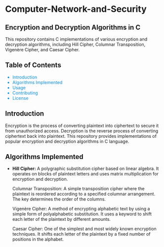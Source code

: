 # Computer-Network-and-Security

<h2><b>Encryption and Decryption Algorithms in C</b></h2>

This repository contains C implementations of various encryption and decryption algorithms, including Hill Cipher, Columnar Transposition, Vigenère Cipher, and Caesar Cipher.

<h2><b>Table of Contents</b></h2>
<ul type="disc" style="color:#0B8ED9;">
<li style="color:#0B8ED9;">Introduction</li>
<li style="color:#0B8ED9;">Algorithms Implemented</li>
<li style="color:#0B8ED9;">Usage</li>
<li style="color:#0B8ED9;">Contributing</li>
<li style="color:#0B8ED9;">License</li>
</ul>
<h2><b>Introduction</b></h2>
Encryption is the process of converting plaintext into ciphertext to secure it from unauthorized access. Decryption is the reverse process of converting ciphertext back into plaintext. This repository provides implementations of popular encryption and decryption algorithms in C language.

<h2><b>Algorithms Implemented</b></h2>
<ul type="number">
<li><b>Hill Cipher:</b> A polygraphic substitution cipher based on linear algebra. It operates on blocks of plaintext letters and uses matrix multiplication for encryption and decryption.</li>

Columnar Transposition: A simple transposition cipher where the plaintext is reordered according to a specified columnar arrangement. The key determines the order of the columns.

Vigenère Cipher: A method of encrypting alphabetic text by using a simple form of polyalphabetic substitution. It uses a keyword to shift each letter of the plaintext by different amounts.

Caesar Cipher: One of the simplest and most widely known encryption techniques. It shifts each letter of the plaintext by a fixed number of positions in the alphabet.
</ul>

